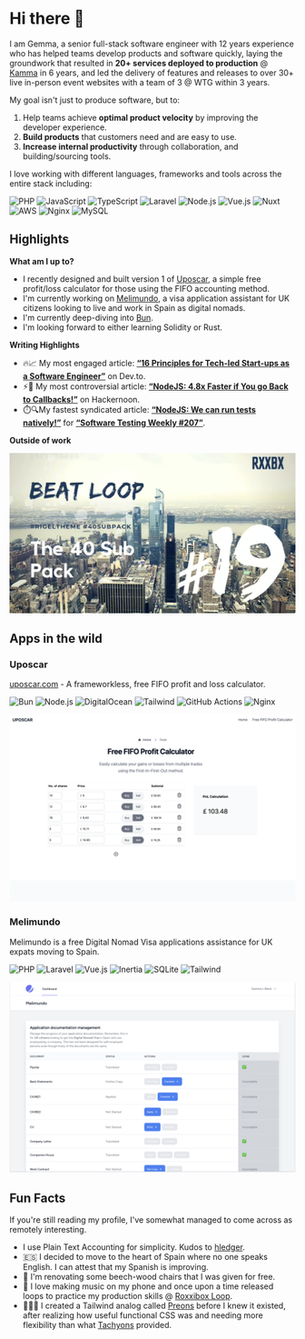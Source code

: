 # Hi there 👋

I am Gemma, a senior full-stack software engineer with 12 years experience who has helped teams develop products and software quickly, laying the groundwork that resulted in **20+ services deployed to production** @ [Kamma](https://kammadata.com) in 6 years, and led the delivery of features and releases to over 30+ live in-person event websites with a team of 3 @ WTG within 3 years.

My goal isn't just to produce software, but to:

1. Help teams achieve **optimal product velocity** by improving the developer experience.
2. **Build products** that customers need and are easy to use.
3. **Increase internal productivity** through collaboration, and building/sourcing tools.

I love working with different languages, frameworks and tools across the entire stack including:

![PHP](https://img.shields.io/badge/PHP-777BB4.svg?style=for-the-badge&logo=PHP&logoColor=white)
![JavaScript](https://img.shields.io/badge/JavaScript-F7DF1E.svg?style=for-the-badge&logo=JavaScript&logoColor=black)
![TypeScript](https://img.shields.io/badge/TypeScript-3178C6.svg?style=for-the-badge&logo=TypeScript&logoColor=white)
![Laravel](https://img.shields.io/badge/Laravel-FF2D20.svg?style=for-the-badge&logo=Laravel&logoColor=white)
![Node.js](https://img.shields.io/badge/Node.js-5FA04E.svg?style=for-the-badge&logo=nodedotjs&logoColor=white)
![Vue.js](https://img.shields.io/badge/Vue.js-4FC08D.svg?style=for-the-badge&logo=vuedotjs&logoColor=white)
![Nuxt](https://img.shields.io/badge/Nuxt.js-00DC82.svg?style=for-the-badge&logo=nuxtdotjs&logoColor=white)
![AWS](https://img.shields.io/badge/Amazon%20Web%20Services-232F3E.svg?style=for-the-badge&logo=Amazon-Web-Services&logoColor=white)
![Nginx](https://img.shields.io/badge/NGINX-009639.svg?style=for-the-badge&logo=NGINX&logoColor=white)
![MySQL](https://img.shields.io/badge/MySQL-4479A1.svg?style=for-the-badge&logo=MySQL&logoColor=white)

## Highlights

**What am I up to?**

- I recently designed and built version 1 of [Uposcar](#uposcar), a simple free profit/loss calculator for those using the FIFO accounting method.
- I'm currently working on [Melimundo](#melimundo), a visa application assistant for UK citizens looking to live and work in Spain as digital nomads.
- I'm currently deep-diving into [Bun](https://bun.sh).
- I'm looking forward to either learning Solidity or Rust.

**Writing Highlights**

- 🔥📈 My most engaged article: **[“16 Principles for Tech-led Start-ups as a Software Engineer”](https://dev.to/gemmablack/16-principles-for-tech-led-start-ups-as-software-engineer-5gjk)** on Dev.to.
- ⚡💬 My most controversial article: **[“NodeJS: 4.8x Faster if You go Back to Callbacks!”](https://hackernoon.com/nodejs-48x-faster-if-you-go-back-to-callbacks)** on Hackernoon.
- ⏱️🔍My fastest syndicated article: **[“NodeJS: We can run tests natively!”](https://gemmablack.dev/nodejs-we-can-run-tests-natively)** for **[“Software Testing Weekly #207”](https://softwaretestingweekly.com/issues/207)**. 

**Outside of work**

[![Roxxibox Loop](./images/roxxibox-loop.png)](https://www.youtube.com/watch?v=elTS8uGdrYs)

## Apps in the wild

### Uposcar

[uposcar.com](https://uposcar.com) - A frameworkless, free FIFO profit and loss calculator.

![Bun](https://img.shields.io/badge/Bun-000000.svg?style=for-the-badge&logo=Bun&logoColor=white)   ![Node.js](https://img.shields.io/badge/Node.js-5FA04E.svg?style=for-the-badge&logo=nodedotjs&logoColor=white)  ![DigitalOcean](https://img.shields.io/badge/DigitalOcean-0080FF.svg?style=for-the-badge&logo=DigitalOcean&logoColor=white)     ![Tailwind](https://img.shields.io/badge/Tailwind%20CSS-06B6D4.svg?style=for-the-badge&logo=Tailwind-CSS&logoColor=white)   ![GitHub Actions](https://img.shields.io/badge/GitHub%20Actions-2088FF.svg?style=for-the-badge&logo=GitHub-Actions&logoColor=white)     ![Nginx](https://img.shields.io/badge/NGINX-009639.svg?style=for-the-badge&logo=NGINX&logoColor=white)

[![uposcar.com screenshot](./images/uposcar.png)](https://uposcar.com)

### Melimundo

Melimundo is a free Digital Nomad Visa applications assistance for UK expats moving to Spain.

![PHP](https://img.shields.io/badge/PHP-777BB4.svg?style=for-the-badge&logo=PHP&logoColor=white)
![Laravel](https://img.shields.io/badge/Laravel-FF2D20.svg?style=for-the-badge&logo=Laravel&logoColor=white)
![Vue.js](https://img.shields.io/badge/Vue.js-4FC08D.svg?style=for-the-badge&logo=vuedotjs&logoColor=white)
![Inertia](https://img.shields.io/badge/Inertia-9553E9.svg?style=for-the-badge&logo=Inertia&logoColor=white)
![SQLite](https://img.shields.io/badge/SQLite-003B57.svg?style=for-the-badge&logo=SQLite&logoColor=white)
![Tailwind](https://img.shields.io/badge/Tailwind%20CSS-06B6D4.svg?style=for-the-badge&logo=Tailwind-CSS&logoColor=white)

![Melimundo screenshot](./images/melimundo.png)

## Fun Facts

If you're still reading my profile, I've somewhat managed to come across as remotely interesting.

- I use Plain Text Accounting for simplicity. Kudos to [hledger](https://hledger.org/).
- 🇪🇸 I decided to move to the heart of Spain where no one speaks English. I can attest that my Spanish is improving.
- 🔨 I'm renovating some beech-wood chairs that I was given for free.
- 🎹 I love making music on my phone and once upon a time released loops to practice my production skills @ [Roxxibox Loop](https://www.youtube.com/@RoxxiboxLoop).
- 👩🏽‍💻 I created a Tailwind analog called [Preons](https://github.com/preons/preons) before I knew it existed, after realizing how useful functional CSS was and needing more flexibility than what [Tachyons](https://tachyons.io/) provided.